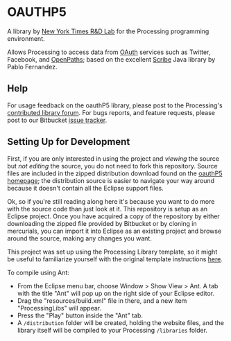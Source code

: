 OAUTHP5
=====================

A library by [New York Times R&D Lab](http://www.nytlabs.com) for the Processing programming environment.

Allows Processing to access data from [OAuth](http://www.oauth.net) services such as Twitter, Facebook, and [OpenPaths](http://www.openpaths.cc); based on the excellent [Scribe](https://github.com/fernandezpablo85/scribe-java/) Java library by Pablo Fernandez.

Help
-------------
For usage feedback on the oauthP5 library, please post to the Processing's [contributed library forum](http://forum.processing.org/contributed-library-questions).  For bugs reports, and feature requests, please post to our Bitbucket [issue tracker](https://bitbucket.org/nytlabs/oauthp5/issues).

Setting Up for Development
-------------

First, if you are only interested in using the project and _viewing_ the source but _not editing_ the source, you do not need to fork this repository.  Source files are included in the zipped distribution download found on the [oauthP5 homepage](http://www.nytlabs.com/oauthp5); the distribution source is easier to navigate your way around because it doesn't contain all the Eclipse support files.

Ok, so if you're still reading along here it's because you want to do more with the source code than just look at it. This repository is setup as an Eclipse project. Once you have acquired a copy of the repository by either downloading the zipped file provided by Bitbucket or by cloning in mercurials, you can import it into Eclipse as an existing project and browse around the source, making any changes you want.

This project was set up using the Processing Library template, so it might be useful to familiarize yourself with the original template instructions [here](http://code.google.com/p/processing/wiki/LibraryTemplate).

To compile using Ant:
+ From the Eclipse menu bar, choose Window > Show View > Ant. A tab with the title "Ant" will pop up on the right side of your Eclipse editor.
+ Drag the "resources/build.xml" file in there, and a new item "ProcessingLibs" will appear.
+ Press the "Play" button inside the "Ant" tab.
+ A `/distribution` folder will be created, holding the website files, and the library itself will be compiled to your Processing `/libraries` folder.
